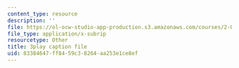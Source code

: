 ```yaml
---
content_type: resource
description: ''
file: https://ol-ocw-studio-app-production.s3.amazonaws.com/courses/2-003sc-engineering-dynamics-fall-2011/83384647ff8459c38264aa253e1ce8ef_9CPA6WG6mRo.vtt
file_type: application/x-subrip
resourcetype: Other
title: 3play caption file
uid: 83384647-ff84-59c3-8264-aa253e1ce8ef
---
```

